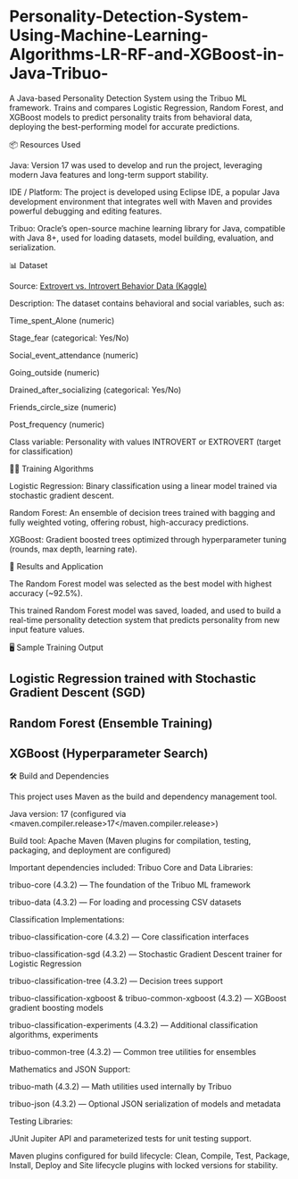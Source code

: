 # Personality-Detection-System-Using-Machine-Learning-Algorithms-LR-RF-and-XGBoost-in-Java-Tribuo-
A Java-based Personality Detection System using the Tribuo ML framework. Trains and compares Logistic Regression, Random Forest, and XGBoost models to predict personality traits from behavioral data, deploying the best-performing model for accurate predictions.

📦 Resources Used

Java: Version 17 was used to develop and run the project, leveraging modern Java features and long-term support stability.

IDE / Platform: The project is developed using Eclipse IDE, a popular Java development environment that integrates well with Maven and provides powerful debugging and editing features.

Tribuo: Oracle’s open-source machine learning library for Java, compatible with Java 8+, used for loading datasets, model building, evaluation, and serialization.

📊 Dataset

Source: [Extrovert vs. Introvert Behavior Data (Kaggle)](https://www.kaggle.com/datasets/rakeshkapilavai/extrovert-vs-introvert-behavior-data)

Description:
The dataset contains behavioral and social variables, such as:

Time_spent_Alone (numeric)

Stage_fear (categorical: Yes/No)

Social_event_attendance (numeric)

Going_outside (numeric)

Drained_after_socializing (categorical: Yes/No)

Friends_circle_size (numeric)

Post_frequency (numeric)

Class variable: Personality with values INTROVERT or EXTROVERT (target for classification)

🏋️‍♂️ Training Algorithms

Logistic Regression:
Binary classification using a linear model trained via stochastic gradient descent.

Random Forest:
An ensemble of decision trees trained with bagging and fully weighted voting, offering robust, high-accuracy predictions.

XGBoost:
Gradient boosted trees optimized through hyperparameter tuning (rounds, max depth, learning rate).

🚀 Results and Application

The Random Forest model was selected as the best model with highest accuracy (~92.5%).

This trained Random Forest model was saved, loaded, and used to build a real-time personality detection system that predicts personality from new input feature values.

🖥️ Sample Training Output

Logistic Regression trained with Stochastic Gradient Descent (SGD)
------------------------------------------------------------------

Random Forest (Ensemble Training)
---------------------------------


XGBoost (Hyperparameter Search)
-------------------------------


🛠️ Build and Dependencies

This project uses Maven as the build and dependency management tool.

Java version: 17 (configured via <maven.compiler.release>17</maven.compiler.release>)

Build tool: Apache Maven (Maven plugins for compilation, testing, packaging, and deployment are configured)

Important dependencies included:
Tribuo Core and Data Libraries:

tribuo-core (4.3.2) — The foundation of the Tribuo ML framework

tribuo-data (4.3.2) — For loading and processing CSV datasets

Classification Implementations:

tribuo-classification-core (4.3.2) — Core classification interfaces

tribuo-classification-sgd (4.3.2) — Stochastic Gradient Descent trainer for Logistic Regression

tribuo-classification-tree (4.3.2) — Decision trees support

tribuo-classification-xgboost & tribuo-common-xgboost (4.3.2) — XGBoost gradient boosting models

tribuo-classification-experiments (4.3.2) — Additional classification algorithms, experiments

tribuo-common-tree (4.3.2) — Common tree utilities for ensembles

Mathematics and JSON Support:

tribuo-math (4.3.2) — Math utilities used internally by Tribuo

tribuo-json (4.3.2) — Optional JSON serialization of models and metadata

Testing Libraries:

JUnit Jupiter API and parameterized tests for unit testing support.

Maven plugins configured for build lifecycle:
Clean, Compile, Test, Package, Install, Deploy and Site lifecycle plugins with locked versions for stability.
